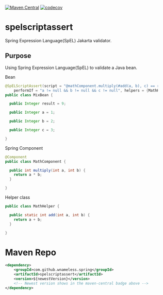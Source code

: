 [![Maven Central](https://maven-badges.herokuapp.com/maven-central/com.github.wnameless.spring/spelscriptassert/badge.svg)](https://maven-badges.herokuapp.com/maven-central/com.github.wnameless.spring/spelscriptassert)
[![codecov](https://codecov.io/gh/wnameless/spelscriptassert/branch/master/graph/badge.svg)](https://codecov.io/gh/wnameless/spelscriptassert)

spelscriptassert
=============
Spring Expression Language(SpEL) Jakarta validator.

## Purpose
Using Spring Expression Language(SpEL) to validate a Java bean.

Bean
```java
@SpELScriptAssert(script = "@mathComponent.multiply(#add(a, b), c) == result", reportOn = "result",
    performIf = "a != null && b != null && c != null", helpers = {MathHelper.class})
public class MixBean {

  public Integer result = 9;

  public Integer a = 1;

  public Integer b = 2;

  public Integer c = 3;

}
```

Spring Component
```java
@Component
public class MathComponent {

  public int multiply(int a, int b) {
    return a * b;
  }

}

```

Helper class
```java
public class MathHelper {

  public static int add(int a, int b) {
    return a + b;
  }

}

```

# Maven Repo
```xml
<dependency>
	<groupId>com.github.wnameless.spring</groupId>
	<artifactId>spelscriptassert</artifactId>
	<version>${newestVersion}</version>
	<!-- Newest version shows in the maven-central badge above -->
</dependency>
```
